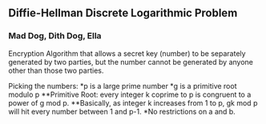 ## Diffie-Hellman Discrete Logarithmic Problem
### Mad Dog, Dith Dog, Ella
Encryption Algorithm that allows a secret key (number) to be separately generated by two parties, but the number cannot be generated by anyone other than those two parties.

Picking the numbers:
*p is a large prime number
*g is a primitive root modulo p
**Primitive Root: every integer k coprime to p is congruent to a power of g mod p. 
**Basically, as integer k increases from 1 to p, gk mod p will hit every number between 1 and p-1.
*No restrictions on a and b.

